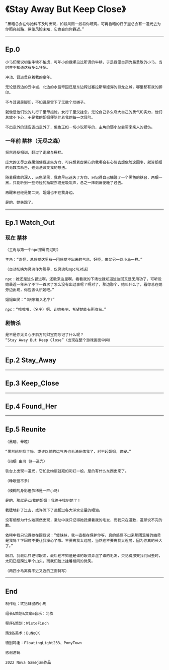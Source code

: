 # 《Stay Away But Keep Close》

```
“黑暗总会在你始料不及时出现，如暴风雨一般将你疏离。可再昏暗的日子里总会有一道光去为你照亮前路，纵使风险未知，它也会向你靠近。”
```

***

## Ep.0

```
小马们常说初生牛犊不怕虎，可年小的我哪见过所谓的牛犊，于是我便自诩为最勇敢的小马，当时并不知道这有多么狂妄。

冲动、冒进贯穿着我的童年。

无论是西边的云中城、北边的水晶帝国还是东边跨过塞拉斯蒂娅海的巨龙之城，哪里都有我的脚印。

不与其说是脚印，不如说是留下了无数个烂摊子。

就像是他们说的儿行千里母担忧，女行千里父挂念，无论自己多么夸大自己的勇气和实力，他们总放不下心，于是我的姐姐便陪伴着我的每一次冒险。

不出意外的话应该出意外了，但也正如一切小说所写的，主角的弱小总会带来亲人的受伤。
```

### 一年前 禁林（无尽之森）

```
贸然违反祖训，翻过了走廊与栅栏。

庞大的无尽之森果然使我迷失方向，可只想着虚荣心的我哪会有心情去想危险这回事，就算姐姐的无数次劝告，也无法改变我的想法。

随着探索的深入，天色渐黑，我也早已迷失了方向，只记得自己触碰了一个黑色的铁台，两眼一黑，只能听到一些奇怪的抽取亦或是吸吮声，总之一阵刺痛便睡了过去。

再醒来已经是第二天，姐姐也不在我身边。

是的，她失踪了。

```

***

## Ep.1 Watch_Out

### 现在 禁林

```
（主角与第一个npc擦肩而过时）

主角：“奇怪，总感觉这里有一团感觉不出来的气息，好怪，像又另一匹小马一样。”

（自动切换为灵魂作为引导，仅灵魂和npc可对话）

npc：她还是这么冒进啊，还敢来这里啊，看看我的下场也就知道这这回又是无用功了，可听说她最近一年来了不下一百次了怎么没有出过事呢？啊对了，那边那个，她叫什么了，看你总在她旁边出现，你应该认识她吧。”

姐姐幽灵：“（玩家输入名字）”

npc：“哦哦哦，（名字）啊，让她去吧，希望她能有所收获。”
```

### 剧情杀

```
是不是你太关心于前方的财宝而忘记了什么呢？
“Stay Away But Keep Close”（出现在整个游戏画面中间）
```

***

## Ep.2 Stay_Away

***

## Ep.3 Keep_Close

***

## Ep.4 Found_Her

***

## Ep.5 Reunite

```
（黑暗、晕眩）

“果然轮到我了吗。或许以前的运气再也无法庇佑我了，对不起姐姐，晚安。”

（闭眼 虫鸣 但一道光）

铁台上出现一道光，它如此绚丽就宛如彩虹一般，是的有什么东西出来了。

（睁眼但不多）

（模糊的身影但依稀是一匹小马）

是的，那就是xx我的姐姐！我终于找到她了！

我猛地扑了过去，或许流下了远超过各大洋水总量的眼泪。

没有细想为什么她突然出现，激动中我只记得她抚摸着我的毛发，而我只在道歉，道那说不完的歉。

依稀中我只记得她在跟我说：“傻妹妹，我一直都在保护你呀，真的感觉不出来那团温暖的幽灵是我吗？下回可不要让我操心了哦。不要离我太远啦，当然也不要离我太近啦，因为你真的长大了。”

眼泪，我最后只记得眼泪，最后也不知道是谁的眼泪弄湿了谁的毛发，只记得那天我们回去时，太阳已经跨过半个山头，而我们脸上挂着相同的微笑。

（两匹小马离得不近又近的正面特写）

```

***

## End

```
制作组：弎拾肆號的小馬

组长&策划&文案&音乐：北依

程序&策划：WisteFinch

策划&美术：DuNεCK

特别鸣谢：FloatingLight233、PonyTown

感谢游玩

2022 Nova Gamejam作品

```